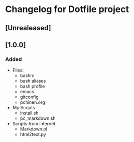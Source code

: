 # Changelog for Dotfile project

## [Unrealeased]

## [1.0.0] 
### Added
- Files:
  - bashrc
  - bash aliases
  - bash profile
  - emacs
  - gitconfig
  - pchinen.org
- My Scripts
  - install.sh
  - pc_markdown.sh
- Scripts from internet
  - Markdown.pl
  - html2text.py
